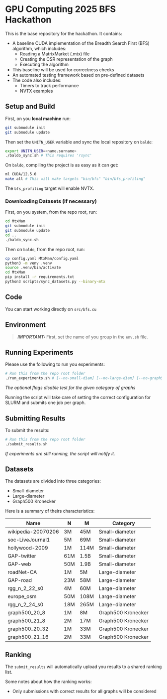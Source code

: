 # GPU Computing 2025 BFS Hackathon

This is the base repository for the hackathon. It contains:
* A baseline CUDA implementation of the Breadth Search First (BFS) algorithm, which includes:
    * Reading a MatrixMarket (.mtx) file
    * Creating the CSR representation of the graph
    * Executing the algorithm
* This baseline will be used for correctness checks
* An automated testing framework based on pre-defined datasets
* The code also includes:
    * Timers to track performance
    * NVTX examples

## Setup and Build

First, on you **local machine** run:

```bash
git submodule init
git submodule update
```

Then set the `UNITN_USER` variable and sync the local repository on `baldo`:

```bash
export UNITN_USER=<name.surname>
./baldo_sync.sh # This requires 'rsync'
```

On `baldo`, compiling the project is as easy as it can get:

```bash
ml CUDA/12.5.0
make all # This will make targets "bin/bfs" "bin/bfs_profiling"
```

The `bfs_profiling` target will enable NVTX.

### Downloading Datasets (if necessary)

First, on you system, from the repo root, run:

```bash
cd MtxMan
git submodule init
git submodule update
cd ..
./baldo_sync.sh
```

Then on `baldo`, from the repo root, run:
```bash
cp config.yaml MtxMan/config.yaml
python3 -m venv .venv
source .venv/bin/activate
cd MtxMan
pip install -r requirements.txt
python3 scripts/sync_datasets.py --binary-mtx
```

## Code

You can start working directly on `src/bfs.cu`

## Environment

> **_IMPORTANT:_** First, set the name of you group in the `env.sh` file.

<!-- On each terminal you open in the cluster, make sure to first run:

```bash
source env.sh
``` -->

## Running Experiments

Please use the following to run you experiments:

```bash
# Run this from the repo root folder 
./run_experiments.sh # [--no-small-diam] [--no-large-diam] [--no-graph500]
```

*The optional flags disable test for the given category of graphs*

Running the script will take care of setting the correct configuration for SLURM and submits one job per graph.

## Submitting Results

To submit the results:

```bash
# Run this from the repo root folder 
./submit_results.sh
```

*If experiments are still running, the script will notify it.*

## Datasets

The datasets are divided into three categories:
* Small-diameter
* Large-diameter
* Graph500 Kronecker 

Here is a summary of theirs characteristics:

| **Name**           | **N** | **M** | **Category**       |
|--------------------|-------|-------|--------------------|
| wikipedia-20070206 | 3M    |  45M  | Small-diameter     |
| soc-LiveJournal1   | 5M    |  69M  | Small-diameter     |
| hollywood-2009     | 1M    | 114M  | Small-diameter     |
| GAP-twitter        | 61M   | 1.5B  | Small-diameter     |
| GAP-web            | 50M   | 1.9B  | Small-diameter     |
| roadNet-CA         | 1M    |   5M  | Large-diameter     |
| GAP-road           | 23M   |  58M  | Large-diameter     |
| rgg_n_2_22_s0      | 4M    |  60M  | Large-diameter     |
| europe_osm         | 50M   | 108M  | Large-diameter     |
| rgg_n_2_24_s0      | 18M   | 265M  | Large-diameter     |
| graph500_20_8      | 1M    | 8M    | Graph500 Kronecker |
| graph500_21_8      | 2M    | 17M   | Graph500 Kronecker |
| graph500_20_32     | 1M    | 33M   | Graph500 Kronecker |
| graph500_21_16     | 2M    | 33M   | Graph500 Kronecker |


## Ranking

The `submit_results` will automatically upload you results to a shared ranking list.

Some notes about how the ranking works:

* Only submissions with correct results for all graphs will be considered